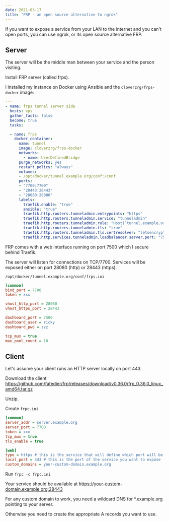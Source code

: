 ```yaml
---
date: 2021-03-17
title: "FRP - an open source alternative to ngrok"
---
```


If you want to expose a service from your LAN to the internet and you can't open ports, you can use ngrok, or its open source alternative FRP.

## Server

The server will be the middle man between your service and the person visiting.

Install FRP server (called frps).

I installed my instance on Docker using Ansible and the `cloverzrg/frps-docker` image:

```yaml
---
- name: frps tunnel server side
  hosts: vps
  gather_facts: false
  become: true
  tasks:

  - name: frps
    docker_container:
      name: tunnel
      image: cloverzrg/frps-docker
      networks:
        - name: UserDefinedBridge
      purge_networks: yes
      restart_policy: "always"
      volumes:
      - /opt/docker/tunnel.example.org/conf:/conf
      ports:
      - "7700:7700"
      - "28443:28443"
      - "28080:28080"
      labels:
        traefik.enable: "true"
        ansible: "true"
        traefik.http.routers.tunneladmin.entrypoints: "https"
        traefik.http.routers.tunneladmin.service: "tunneladmin"
        traefik.http.routers.tunneladmin.rule: "Host(`tunnel.example.org`)"
        traefik.http.routers.tunneladmin.tls: "true"
        traefik.http.routers.tunneladmin.tls.certresolver: "letsencrypt"
        traefik.http.services.tunneladmin.loadbalancer.server.port: "7500"
```

FRP comes with a web interface running on port 7500 which I secure behind Traefik.

The server will listen for connections on TCP/7700. Services will be exposed either on port 28080 (http) or 28443 (https).

`/opt/docker/tunnel.example.org/conf/frps.ini`

```ini
[common]
bind_port = 7700
token = xxx

vhost_http_port = 28080
vhost_https_port = 28443

dashboard_port = 7500
dashboard_user = ricky
dashboard_pwd = zzz

tcp_mux = true
max_pool_count = 10
```

## Client

Let's assume your client runs an HTTP server locally on port 443.

Download the client https://github.com/fatedier/frp/releases/download/v0.36.0/frp_0.36.0_linux_amd64.tar.gz

Unzip.

Create `frpc.ini`

```ini
[common]
server_addr = server.example.org
server_port = 7700
token = xxx
tcp_mux = true
tls_enable = true

[web]
type = https # this is the service that will define which port will be used publicly (see server config)
local_port = 443 # this is the port of the service you want to expose
custom_domains = your-custom-domain.example.org
```

Run `frpc -c frpc.ini`

Your service should be available at https://your-custom-domain.example.org:28443

For any custom domain to work, you need a wildcard DNS for *.example.org pointing to your server.

Otherwise you need to create the appropriate A records you want to use.